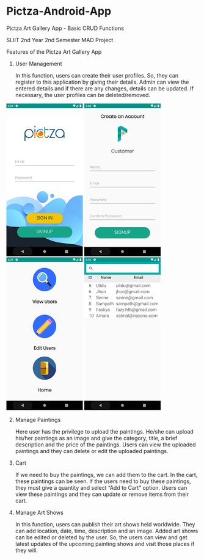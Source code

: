 # Pictza-Android-App
Pictza Art Gallery App - Basic CRUD Functions

SLIIT 2nd Year 2nd Semester MAD Project

Features of the Pictza Art Gallery App

1. User Management
    
    In this function, users can create their user profiles. So, they can register to this application by giving their details. Admin can view the entered details and if there are any changes, details can be updated. If necessary, the user profiles can be deleted/removed.

![User](https://github.com/ulidu/Pictza-Android-App/blob/master/Screenshots/a.png)
![User](https://github.com/ulidu/Pictza-Android-App/blob/master/Screenshots/b.png)
![User](https://github.com/ulidu/Pictza-Android-App/blob/master/Screenshots/c.png)
![User](https://github.com/ulidu/Pictza-Android-App/blob/master/Screenshots/d.png)

2. Manage Paintings
    
    Here user has the privilege to upload the paintings. He/she can upload his/her paintings as an image and give the category, title, a brief description and the price of the paintings. Users can view the uploaded paintings and they can delete or edit the uploaded paintings.

3. Cart
	
    If we need to buy the paintings, we can add them to the cart. In the cart, these paintings can be seen. If the users need to buy these paintings, they must give a quantity and select “Add to Cart” option. Users can view these paintings and they can update or remove items from their cart.

4. Manage Art Shows 

    In this function, users can publish their art shows held worldwide. They can add location, date, time, description and an image. Added art shows can be edited or deleted by the user. So, the users can view and get latest updates of the upcoming painting shows and visit those places if they will.
